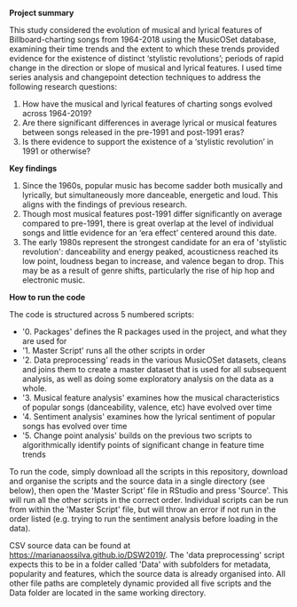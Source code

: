 <b> Project summary </b>

This study considered the evolution of musical and lyrical features of Billboard-charting songs from 1964-2018 using the MusicOSet database, examining their time trends and the extent to which these trends provided evidence for the existence of distinct ‘stylistic revolutions’; periods of rapid change in the direction or slope of musical and lyrical features. I used time series analysis and changepoint detection techniques to address the following research questions:

1.	How have the musical and lyrical features of charting songs evolved across 1964-2019? 
2.	Are there significant differences in average lyrical or musical features between songs released in the pre-1991 and post-1991 eras? 
3.	Is there evidence to support the existence of a ‘stylistic revolution’ in 1991 or otherwise?

<b> Key findings </b>

1.	Since the 1960s, popular music has become sadder both musically and lyrically, but simultaneously more danceable, energetic and loud. This aligns with the findings of previous research.
2.	Though most musical features post-1991 differ significantly on average compared to pre-1991, there is great overlap at the level of individual songs and little evidence for an ‘era effect’ centered around this date.
3.	The early 1980s represent the strongest candidate for an era of 'stylistic revolution': danceability and energy peaked, acousticness reached its low point, loudness began to increase, and valence began to drop. This may be as a result of genre shifts, particularly the rise of hip hop and electronic music.


<b> How to run the code </b>

The code is structured across 5 numbered scripts:
  - '0. Packages' defines the R packages used in the project, and what they are used for
  - '1. Master Script' runs all the other scripts in order
  - '2. Data preprocessing' reads in the various MusicOSet datasets, cleans and joins them to create a master dataset that is used for all subsequent analysis, as well as doing some         exploratory analysis on the data as a whole.
  - '3. Musical feature analysis' examines how the musical characteristics of popular songs (danceability, valence, etc) have evolved over time
  - '4. Sentiment analysis' examines how the lyrical sentiment of popular songs has evolved over time
  - '5. Change point analysis' builds on the previous two scripts to algorithmically identify points of significant change in feature time trends

To run the code, simply download all the scripts in this repository, download and organise the scripts and the source data in a single directory (see below), then open the 'Master Script' file in RStudio and press 'Source'. This will run all the other scripts in the correct order. Individual scripts can be run from within the 'Master Script' file, but will throw an error if not run in the order listed (e.g. trying to run the sentiment analysis before loading in the data).

CSV source data can be found at https://marianaossilva.github.io/DSW2019/. The 'data preprocessing' script expects this to be in a folder called 'Data' with subfolders for metadata, popularity and features, which the source data is already organised into. All other file paths are completely dynamic provided all five scripts and the Data folder are located in the same working directory.
